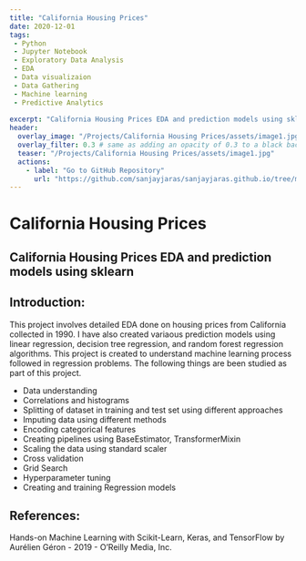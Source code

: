 ```yaml
---
title: "California Housing Prices"
date: 2020-12-01
tags:
 - Python
 - Jupyter Notebook
 - Exploratory Data Analysis
 - EDA
 - Data visualizaion
 - Data Gathering
 - Machine learning
 - Predictive Analytics
 
excerpt: "California Housing Prices EDA and prediction models using sklearn"
header:
  overlay_image: "/Projects/California Housing Prices/assets/image1.jpg"
  overlay_filter: 0.3 # same as adding an opacity of 0.3 to a black background
  teaser: "/Projects/California Housing Prices/assets/image1.jpg"
  actions:
    - label: "Go to GitHub Repository"
      url: "https://github.com/sanjayjaras/sanjayjaras.github.io/tree/master/Projects/California Housing Prices"
---
```





# California Housing Prices
## California Housing Prices EDA and prediction models using sklearn

## Introduction:
This project involves detailed EDA done on housing prices from California collected in 1990. I have also created variaous prediction models using linear regression, decision tree regression, and random forest regression algorithms. This project is created to understand machine learning process followed in regression problems. The following things are been studied as part of this project.

* Data understanding
* Correlations and histograms
* Splitting of dataset in training and test set using different approaches 
* Imputing data using different methods
* Encoding categorical features
* Creating pipelines using BaseEstimator, TransformerMixin
* Scaling the data using standard scaler
* Cross validation
* Grid Search
* Hyperparameter tuning
* Creating and training Regression models



## References:
Hands-on Machine Learning with Scikit-Learn, Keras, and TensorFlow by Aurélien Géron - 2019 - O’Reilly Media, Inc.